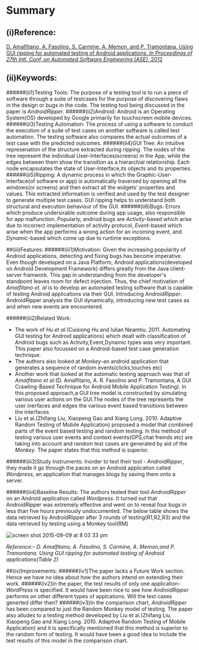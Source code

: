 # Summary

## (i)Reference:
[D. Amalfitano, A. Fasolino, S. Carmine, A. Memon,
and P. Tramontana. Using GUI ripping for automated
testing of Android applications. *In Proceedings of 27th
Intl. Conf. on Automated Software Engineering
(ASE)*, 2012](http://dl.acm.org/citation.cfm?id=2351717)

## (ii)Keywords:
######(ii1)Testing Tools:
The purpose of a testing tool is to run a piece of software through a suite of testcases for the purpose of discovering flaws in the design or bugs in the code.
The testing tool being discussed in the paper is *AndroidRipper*.
######(ii2)Android:
Android is an Operating System(OS) developed by Google primarily for touchscreen mobile devices. 
######(ii3)Testing Automation:
The process of using a software to conduct the execution of a suite of test cases on another software is called test automation. The testing software also compares the actual outcomes of a test case with the predicted outcomes.
######(ii4)GUI Tree:
An intuitive represenation of the structure extracted during ripping. The nodes of the tree represent the individual User-Interfaces(screens) in the App, while the edges between them show the transition as a hierarchial relationship. Each node encapsulates the state of User-Interface,its objects and its properties.
######(ii5)Ripping:
A dynamic process in which the Graphic-User-Interface(of software or app) is automatically traversed by opening all the windows(or screens) and then extract all the widgets' properties and values. This extracted information is verified and used by the test designer to generate multiple test cases. GUI ripping helps to understand both structural and execution behaviour of the GUI.
######(ii6)Bugs:
Errors which produce undersirable outcome during app usage, also responsible for app malfunction. Popularly, andriod bugs are *Activity*-based which arise due to incorrect implementation of activity protocol, *Event*-based which arise when the app performs a wrong action for an incoming event, and *Dynamic*-based which come up due to runtime exceptions.

##(iii)Features:
######(iii1)Motivation:
Given the increasing popularity of Android applications, detecting and fixing bugs has become imperative. Even though developed on a Java Platform, Android applications(developed on Android Development Framework) differs greatly from the Java client-server framwork. This gap in understanding from the developer's standpoint leaves room for defect injection. Thus, the chief motivation of *Amalfitano et. al* is to develop an automated testing software that is capable of testing Android applications via their GUI. Introducing *AndroidRipper*. AndroidRipper analysis the GUI dynamically, introducing new test cases as and when new events are encountered.

######(iii2)Related Work:
* The work of *Hu et al.*(Cuixiong Hu and Iulian Neamtiu. 2011. Automating GUI testing for Android applications) which dealt with classification of Android bugs such as Activity,Event,Dynamic types was very important. This paper also focussed on a Android-based test case generation technique.
* The authors also looked at *Monkey*-an android application that generates a sequence of random events(clicks,touches etc)
* Another work that looked at the automatic testing approach was that of *Amalfitano et al.*(D. Amalfitano, A. R. Fasolino and P. Tramontana, A GUI Crawling-Based Technique for Android Mobile Application Testing). In this proposed approach,a GUI tree model is constructed by simulating various user actions on the GUI.The nodes of the tree represents the user inerfaces and edges the various event based transitions between the interfaces
* Liu et al.(Zhifang Liu, Xiaopeng Gao and Xiang Long. 2010. Adaptive Random Testing of Mobile Application) proposed a model that combined parts of the event based testing and random testing. In this method of testing various user events and context events(GPS,chat freinds etc) are taking into account and random test cases are generated by aid of the *Monkey*. The paper states that this method is superior.

######(iii3)Study Instruments:
Inorder to test their tool - *AndroidRipper*, they made it go through the paces on an Android application called *Wordpress*, an application that manages blogs by saving them onto a server.

######(iii4)Baseline Results:
The authors tested their tool *AndroidRipper* on an Android application called *Wordpress*. It turned out that AndroidRipper was extremely effective and went on to reveal four bugs in less than five hours previously undocumented. The below table shows the data retrieved by AndroidRipper after 3 rounds of testing(R1,R2,R3) and the data retrieved by testing using a Monkey tool(RM)

![screen shot 2015-09-09 at 8 03 33 pm](https://cloud.githubusercontent.com/assets/8950958/9777246/896837f0-572f-11e5-899c-f1e0215b1585.png)

*Reference:- D. Amalfitano, A. Fasolino, S. Carmine, A. Memon,and P. Tramontana. Using GUI ripping for automated testing of Android applications(Table 2)*

##(iv)Improvements:
######(iv1)The paper lacks a Future Work section. Hence we have no idea about how the authors intend on extending their work.
######(iv2)In the paper, the test results of only one application- *WordPress* is specified. It would have been nice to see how *AndroidRipper* performs on other different types of applcations. Will the test cases generted differ then?
######(iv3)In the comparison chart, *AndroidRipper* has been compared to just the Random Monkey model of testing. The paper also alludes to a testing method developed by Liu et al.(Zhifang Liu, Xiaopeng Gao and Xiang Long. 2010. Adaptive Random Testing of Mobile Application) and it is specifically mentioned that this method is superior to the random form of testing. It would have been a good idea to include the test results of this model in the comparison chart. 
